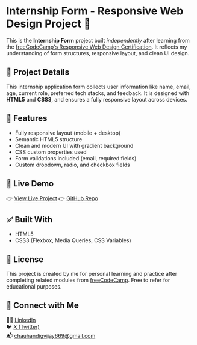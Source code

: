 # Internship Form - Responsive Web Design Project 📝

This is the **Internship Form** project built *independently* after learning from the [freeCodeCamp's Responsive Web Design Certification](https://www.freecodecamp.org/learn/). It reflects my understanding of form structures, responsive layout, and clean UI design.

## 🧾 Project Details

This internship application form collects user information like name, email, age, current role, preferred tech stacks, and feedback. It is designed with **HTML5** and **CSS3**, and ensures a fully responsive layout across devices.

## 🎯 Features

- Fully responsive layout (mobile + desktop)
- Semantic HTML5 structure
- Clean and modern UI with gradient background
- CSS custom properties used
- Form validations included (email, required fields)
- Custom dropdown, radio, and checkbox fields

## 🚀 Live Demo

👉 [View Live Project](fcc-internship-form.netlify.app) 
👉 [GitHub Repo](https://github.com/chauhandigvijay1/fcc-rwd-mine-projects)

## ✅ Built With

- HTML5
- CSS3 (Flexbox, Media Queries, CSS Variables)

## 📜 License

This project is created by me for personal learning and practice after completing related modules from [freeCodeCamp](https://www.freecodecamp.org/). Free to refer for educational purposes.

## 🔗 Connect with Me

🧑‍💻 [LinkedIn](https://www.linkedin.com/in/digvijaykumarsingh)  
🐦 [X (Twitter)](https://x.com/DigvijaySi29958)  
📬 chauhandigvijay669@gmail.com




